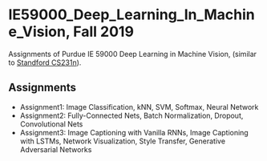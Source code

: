 # IE59000_Deep_Learning_In_Machine_Vision, Fall 2019
Assignments of Purdue IE 59000 Deep Learning in Machine Vision, (similar to [Standford CS231n][cs231n]).

## Assignments
* Assignment1: Image Classification, kNN, SVM, Softmax, Neural Network
* Assignment2: Fully-Connected Nets, Batch Normalization, Dropout, Convolutional Nets
* Assignment3: Image Captioning with Vanilla RNNs, Image Captioning with LSTMs, Network Visualization, Style Transfer, Generative Adversarial Networks

[cs231n]: http://cs231n.stanford.edu/
